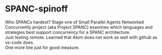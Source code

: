 # SPANC-spinoff

Who SPANCs hardest?  Stage one of Small Parallel Agents Networked Concurrently project (aka Project SPANC) examines which languages and strategies best support concurrency for a SPANC architecture.  
Just testing remote.  Learned that Atom does not work as well with github as vs-code does.  
One more line just for good measure.
